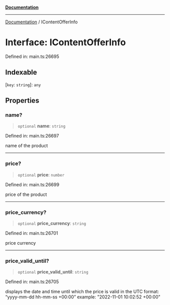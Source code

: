 [**Documentation**](../README.md)

***

[Documentation](../README.md) / IContentOfferInfo

# Interface: IContentOfferInfo

Defined in: main.ts:26695

## Indexable

\[`key`: `string`\]: `any`

## Properties

### name?

> `optional` **name**: `string`

Defined in: main.ts:26697

name of the product

***

### price?

> `optional` **price**: `number`

Defined in: main.ts:26699

price of the product

***

### price\_currency?

> `optional` **price\_currency**: `string`

Defined in: main.ts:26701

price currency

***

### price\_valid\_until?

> `optional` **price\_valid\_until**: `string`

Defined in: main.ts:26705

displays the date and time until which the price is valid
in the UTC format: “yyyy-mm-dd hh-mm-ss +00:00”
example: "2022-11-01 10:02:52 +00:00"
